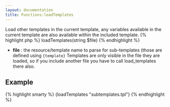```yaml
---
layout: documentation
title: Functions:loadTemplates
---
```


Load other templates in the current template, any variables available in the current template are also available within the included template.
{% highlight php %}
loadTemplates(string $file)
{% endhighlight %}

* **file** : the resource/template name to parse for sub-templates (those are defined using `{template}`
Templates are only visible in the file they are loaded, so if you include another file you have to call load_templates there also.

## Example
{% highlight smarty %}
{loadTemplates "subtemplates.tpl"}
{% endhighlight %}